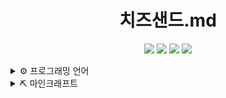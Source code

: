 <div align="center">
  
  # 치즈샌드.md
  [![](https://img.shields.io/badge/-choijoung1479@gmail.com-EA4335?style=for-the-badge&logo=Gmail&logoColor=fcfcfc)](mailto:choijoung1479@gmail.com)
  [![](https://dcbadge.vercel.app/api/shield/541524642662318080)](mailto:cheesesand)
  [![](https://img.shields.io/badge/-cheesesand__-9146FF?style=for-the-badge&logo=Twitch&logoColor=fcfcfc)](https://www.twitch.tv/cheesesand_)
  [![](https://img.shields.io/badge/-CheeseSand-FF0000?style=for-the-badge&logo=Youtube&logoColor=fcfcfc)](https://www.youtube.com/@CheeseSand)
</div>

<details><summary>⚙️ 프로그래밍 언어</summary>
  
  - ![C](https://img.shields.io/badge/C-A8B9CC?style=for-the-badge&logo=C&logoColor=fcfcfc)
  - ![Python](https://img.shields.io/badge/Python-3776AB?style=for-the-badge&logo=Python&logoColor=fcfcfc)
  - ![Kotlin](https://img.shields.io/badge/Kotlin-7F52FF?style=for-the-badge&logo=Kotlin&logoColor=fcfcfc)
</details>

<details><summary>⛏️ 마인크래프트</summary>
  <p>준비중 </p>
</details>
